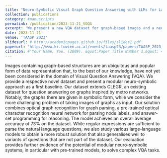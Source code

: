 ```yaml
---
title: "Neuro-Symbolic Visual Graph Question Answering with LLMs for Language Parsing"
collection: publications
category: #manuscripts
permalink: /publication/2023-11-21_VGQA
excerpt: 'We present a new VQA dataset for graph-based images and a neuro-symbolic model achieving 73% accuracy.'
date: 2023-11-21
venue: 'TAASP 2023'
slidesurl: #'http://academicpages.github.io/files/slides1.pdf'
paperurl: 'http://www.kr.tuwien.ac.at/events/taasp23/papers/TAASP_2023_paper_3.pdf'
citation: #'Your Name, You. (2009). &quot;Paper Title Number 1.&quot; <i>Journal 1</i>. 1(1).'
---
```


Images containing graph-based structures are an ubiquitous and popular form of data representation that, to the best of our knowledge, have not yet been considered in the domain of Visual Question Answering (VQA). We provide a respective novel dataset and present a modular neuro-symbolic approach as a first baseline. Our dataset extends CLEGR, an existing dataset for question answering on graphs inspired by metro networks. Notably, the graphs there are given in symbolic form, while we consider the more challenging problem of taking images of graphs as input. Our solution combines optical graph recognition for graph parsing, a pre-trained optical character recognition neural network for parsing node labels, and answer-set programming for reasoning. The model achieves an overall average accuracy of 73% on the dataset. While regular expressions are sufficient to parse the natural language questions, we also study various large-language models to obtain a more robust solution that also generalises well to variants of questions that are not part of the dataset. Our evaluation provides further evidence of the potential of modular neuro-symbolic systems, in particular with pre-trained models, to solve complex VQA tasks. 